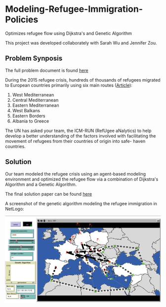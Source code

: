 # Modeling-Refugee-Immigration-Policies
Optimizes refugee flow using Dijkstra's and Genetic Algorithm

This project was developed collaborately with Sarah Wu and Jennifer Zou.

## Problem Synposis

The full problem document is found [here](2016_ICM_Problem_F.pdf)

During the 2015 refugee crisis, hundreds of thousands of refugees migrated to European countries primarily using six main routes ([Article](http://www.bbc.com/news/world-europe-34131911)): 
1. West Mediterranean
2. Central Mediterranean
3. Eastern Mediterranean
4. West Balkans
5. Eastern Borders
6. Albania to Greece

The UN has asked your team, the ICM-RUN (RefUgee aNalytics) to help develop a better understanding of the factors involved with facilitating the movement of refugees from their countries of origin into safe- haven countries.

## Solution

Our team modeled the refugee crisis using an agent-based modeling environment and optimized the refugee flow via a combination of Dijkstra's Algorithm and a Genetic Algorithm. 

The final solution paper can be found [here](Final_Paper.pdf)

A screenshot of the genetic algorithm modeling the refugee immigration in NetLogo:

![Genetic Algorithm Screenshot](/readme_pics/genetic_algorithm_screenshot.png?raw=true)